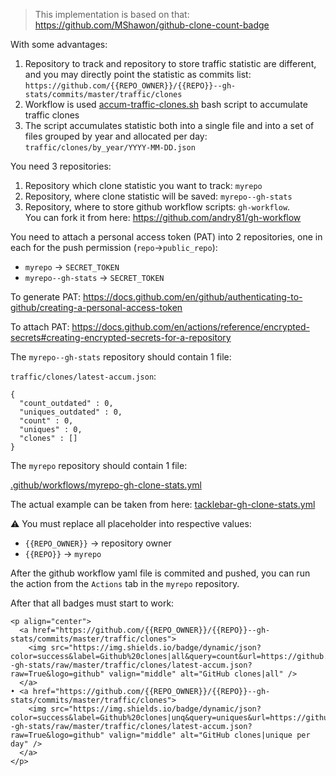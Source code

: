 > This implementation is based on that: https://github.com/MShawon/github-clone-count-badge

With some advantages:

1. Repository to track and repository to store traffic statistic are different, and you may directly point the statistic as commits list: `https://github.com/{{REPO_OWNER}}/{{REPO}}--gh-stats/commits/master/traffic/clones`
2. Workflow is used [accum-traffic-clones.sh](https://github.com/andry81/gh-workflow/blob/master/bash/github/accum-traffic-clones.sh) bash script to accumulate traffic clones
3. The script accumulates statistic both into a single file and into a set of files grouped by year and allocated per day: `traffic/clones/by_year/YYYY-MM-DD.json`

You need 3 repositories:

1. Repository which clone statistic you want to track: `myrepo`
2. Repository, where clone statistic will be saved: `myrepo--gh-stats`
3. Repository, where to store github workflow scripts: `gh-workflow`.<br>
   You can fork it from here: https://github.com/andry81/gh-workflow

You need to attach a personal access token (PAT) into 2 repositories, one in each for the push permission (`repo`->`public_repo`):

* `myrepo` -> `SECRET_TOKEN`
* `myrepo--gh-stats` -> `SECRET_TOKEN`

To generate PAT: https://docs.github.com/en/github/authenticating-to-github/creating-a-personal-access-token

To attach PAT: https://docs.github.com/en/actions/reference/encrypted-secrets#creating-encrypted-secrets-for-a-repository

The `myrepo--gh-stats` repository should contain 1 file:

`traffic/clones/latest-accum.json`:

```
{
  "count_outdated" : 0,
  "uniques_outdated" : 0,
  "count" : 0,
  "uniques" : 0,
  "clones" : []
}
```

The `myrepo` repository should contain 1 file:

[.github/workflows/myrepo-gh-clone-stats.yml](https://github.com/andry81/github-clone-count-badge/blob/master/.github/workflows/myrepo-gh-clone-stats.yml)

The actual example can be taken from here: [tacklebar-gh-clone-stats.yml](https://github.com/andry81/tacklebar/blob/trunk/.github/workflows/tacklebar-gh-clone-stats.yml)

:warning: You must replace all placeholder into respective values:

* `{{REPO_OWNER}}` -> repository owner
* `{{REPO}}` -> `myrepo`

After the github workflow yaml file is commited and pushed, you can run the action from the `Actions` tab in the `myrepo` repository.

After that all badges must start to work:

```
<p align="center">
  <a href="https://github.com/{{REPO_OWNER}}/{{REPO}}--gh-stats/commits/master/traffic/clones">
    <img src="https://img.shields.io/badge/dynamic/json?color=success&label=Github%20clones|all&query=count&url=https://github.com/{{REPO_OWNER}}/{{REPO}}--gh-stats/raw/master/traffic/clones/latest-accum.json?raw=True&logo=github" valign="middle" alt="GitHub clones|all" />
  </a>
• <a href="https://github.com/{{REPO_OWNER}}/{{REPO}}--gh-stats/commits/master/traffic/clones">
    <img src="https://img.shields.io/badge/dynamic/json?color=success&label=Github%20clones|unq&query=uniques&url=https://github.com/{{REPO_OWNER}}/{{REPO}}--gh-stats/raw/master/traffic/clones/latest-accum.json?raw=True&logo=github" valign="middle" alt="GitHub clones|unique per day" />
  </a>
</p>
```
